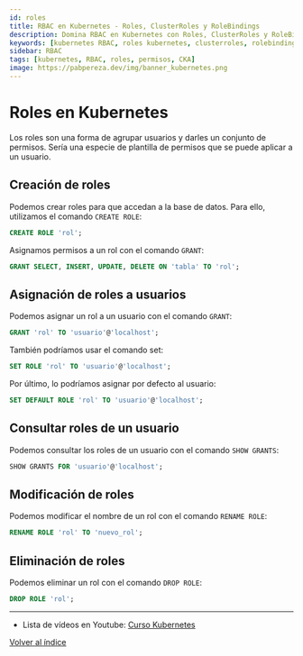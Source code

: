 ```yaml
---
id: roles
title: RBAC en Kubernetes - Roles, ClusterRoles y RoleBindings
description: Domina RBAC en Kubernetes con Roles, ClusterRoles y RoleBindings. Aprende control de acceso granular y permisos para certificación CKA y seguridad.
keywords: [kubernetes RBAC, roles kubernetes, clusterroles, rolebindings, control acceso kubernetes, permisos kubernetes, kubernetes CKA RBAC]
sidebar: RBAC
tags: [kubernetes, RBAC, roles, permisos, CKA]
image: https://pabpereza.dev/img/banner_kubernetes.png
---
```


# Roles en Kubernetes

Los roles son una forma de agrupar usuarios y darles un conjunto de permisos. Sería una especie de plantilla de permisos que se puede aplicar a un usuario.

## Creación de roles
Podemos crear roles para que accedan a la base de datos. Para ello, utilizamos el comando `CREATE ROLE`:
```sql
CREATE ROLE 'rol';
```

Asignamos permisos a un rol con el comando `GRANT`:
```sql
GRANT SELECT, INSERT, UPDATE, DELETE ON 'tabla' TO 'rol';
```

## Asignación de roles a usuarios
Podemos asignar un rol a un usuario con el comando `GRANT`:
```sql
GRANT 'rol' TO 'usuario'@'localhost';
```

También podríamos usar el comando set:
```sql
SET ROLE 'rol' TO 'usuario'@'localhost';
```

Por último, lo podríamos asignar por defecto al usuario:
```sql
SET DEFAULT ROLE 'rol' TO 'usuario'@'localhost';
```

## Consultar roles de un usuario
Podemos consultar los roles de un usuario con el comando `SHOW GRANTS`:
```sql
SHOW GRANTS FOR 'usuario'@'localhost';
```

## Modificación de roles
Podemos modificar el nombre de un rol con el comando `RENAME ROLE`:
```sql
RENAME ROLE 'rol' TO 'nuevo_rol';
```

## Eliminación de roles
Podemos eliminar un rol con el comando `DROP ROLE`:
```sql
DROP ROLE 'rol';
```

---
* Lista de vídeos en Youtube: [Curso Kubernetes](https://www.youtube.com/playlist?list=PLQhxXeq1oc2k9MFcKxqXy5GV4yy7wqSma)

[Volver al índice](README.md#índice)